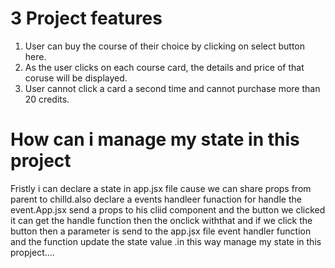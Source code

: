 
 # 3 Project features

  1. User can buy the course of their choice by clicking on select button here.
  2. As the user clicks on each course card, the details and price of that coruse will be displayed.
  3. User cannot click a card a second time and cannot purchase more than  20 credits. 


  # How can i manage my state in this project

  Fristly i can declare a state in app.jsx file cause we can share props from parent to chilld.also declare a events handleer funaction for handle  the event.App.jsx send a props to his cliid component and the button we clicked it can get the handle function  then the onclick withthat and if we click the button then a parameter  is send to the  app.jsx file event handler function and the function update the state value .in this way manage my state in this propject....
